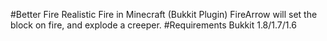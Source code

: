 #Better Fire
Realistic Fire in Minecraft (Bukkit Plugin)
FireArrow will set the block on fire, and explode a creeper.
#Requirements
Bukkit 1.8/1.7/1.6
